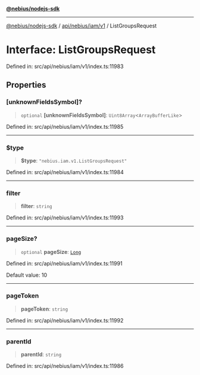 [**@nebius/nodejs-sdk**](../../../../../README.md)

---

[@nebius/nodejs-sdk](../../../../../README.md) / [api/nebius/iam/v1](../README.md) / ListGroupsRequest

# Interface: ListGroupsRequest

Defined in: src/api/nebius/iam/v1/index.ts:11983

## Properties

### \[unknownFieldsSymbol\]?

> `optional` **\[unknownFieldsSymbol\]**: `Uint8Array`\<`ArrayBufferLike`\>

Defined in: src/api/nebius/iam/v1/index.ts:11985

---

### $type

> **$type**: `"nebius.iam.v1.ListGroupsRequest"`

Defined in: src/api/nebius/iam/v1/index.ts:11984

---

### filter

> **filter**: `string`

Defined in: src/api/nebius/iam/v1/index.ts:11993

---

### pageSize?

> `optional` **pageSize**: [`Long`](../../../../../runtime/protos/core/classes/Long.md)

Defined in: src/api/nebius/iam/v1/index.ts:11991

Default value: 10

---

### pageToken

> **pageToken**: `string`

Defined in: src/api/nebius/iam/v1/index.ts:11992

---

### parentId

> **parentId**: `string`

Defined in: src/api/nebius/iam/v1/index.ts:11986

